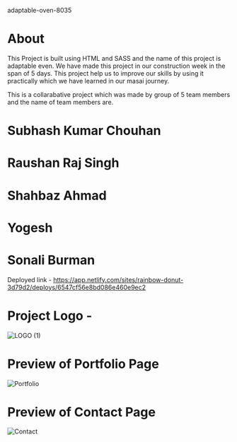 
adaptable-oven-8035

# About

This Project is built using HTML and SASS and the name of this project is adaptable even. We have made this project in our construction week in the span of 5 days. This project help us to improve our skills by using it practically which we have learned in our masai journey.

This is a collarabative project which was made by group of 5 team members and the name of team members are.
# Subhash Kumar Chouhan
# Raushan Raj Singh
# Shahbaz Ahmad
# Yogesh
# Sonali Burman


Deployed link - https://app.netlify.com/sites/rainbow-donut-3d79d2/deploys/6547cf56e8bd086e460e9ec2

# Project Logo -
![LOGO (1)](https://github.com/Skchouhan753/CW-Project-WEB204/assets/104707355/51c25c43-3c19-4269-9e1f-19153cc2191e)



# Preview of Portfolio Page

![Portfolio](https://github.com/Skchouhan753/CW-Project-WEB204/assets/104707355/f86bb066-7b8d-4f87-a21e-48da371fb3a9)

# Preview of Contact Page

![Contact](https://github.com/Skchouhan753/CW-Project-WEB204/assets/104707355/cf9db44b-ccdd-4010-82a2-143d6440beff)


